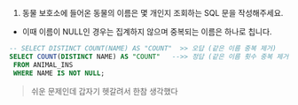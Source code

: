 1. 동물 보호소에 들어온 동물의 이름은 몇 개인지 조회하는 SQL 문을 작성해주세요. 
- 이때 이름이 NULL인 경우는 집계하지 않으며 중복되는 이름은 하나로 칩니다.

```sql
-- SELECT DISTINCT COUNT(NAME) AS "COUNT"  >> 오답 (같은 이름 중복 제거)
SELECT COUNT(DISTINCT NAME) AS "COUNT"   -->> 정답 (같은 이름 횟수 중복 제거)
 FROM ANIMAL_INS 
 WHERE NAME IS NOT NULL;
```
> 쉬운 문제인데 갑자기 헷갈려서 한참 생각했다 

